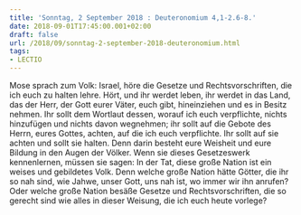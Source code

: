 ```yaml
---
title: 'Sonntag, 2 September 2018 : Deuteronomium 4,1-2.6-8.'
date: 2018-09-01T17:45:00.001+02:00
draft: false
url: /2018/09/sonntag-2-september-2018-deuteronomium.html
tags: 
- LECTIO
---
```


Mose sprach zum Volk: Israel, höre die Gesetze und Rechtsvorschriften, die ich euch zu halten lehre. Hört, und ihr werdet leben, ihr werdet in das Land, das der Herr, der Gott eurer Väter, euch gibt, hineinziehen und es in Besitz nehmen. Ihr sollt dem Wortlaut dessen, worauf ich euch verpflichte, nichts hinzufügen und nichts davon wegnehmen; ihr sollt auf die Gebote des Herrn, eures Gottes, achten, auf die ich euch verpflichte. Ihr sollt auf sie achten und sollt sie halten. Denn darin besteht eure Weisheit und eure Bildung in den Augen der Völker. Wenn sie dieses Gesetzeswerk kennenlernen, müssen sie sagen: In der Tat, diese große Nation ist ein weises und gebildetes Volk. Denn welche große Nation hätte Götter, die ihr so nah sind, wie Jahwe, unser Gott, uns nah ist, wo immer wir ihn anrufen? Oder welche große Nation besäße Gesetze und Rechtsvorschriften, die so gerecht sind wie alles in dieser Weisung, die ich euch heute vorlege?